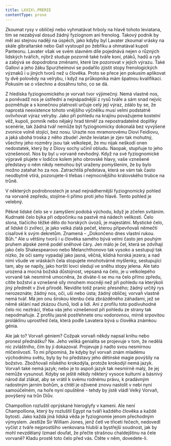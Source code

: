 ```yaml
---
title: LXXIX\.PRÉRIE
contentType: prose
---
```


<section>

Zkoumat rysy v obličeji nebo vyhmatávat hrboly na hlavě tohoto leviatana, tím se nezabýval dosud žádný fyziognom ani frenolog. Takový podnik by měl asi stejnou naději na úspěch, jako kdyby byl Lavater zkoumal vrásky na skále gibraltarské nebo Gall vystoupil po žebříku a ohmatával kupoli Panteonu. Lavater však ve svém slavném díle pojednává nejen o různých lidských tvářích, nýbrž studuje pozorně také tváře koní, ptáků, hadů a ryb a zabývá se dopodrobna změnami, které lze pozorovat v jejich výrazu. Také Gallovi a jeho žáku Spurzheimovi se podařilo zjistit stopy frenologických význaků i u jiných tvorů než u člověka. Proto se přece jen pokusím aplikovat ty dvě polovědy na velrybu, i když na průkopníka mám špatnou kvalifikaci. Pokusím se o všechno a dosáhnu toho, co se dá.

Z hlediska fyziognomického je vorvaň tvor výjimečný. Nemá vlastně nos, a poněvadž nos je ústřední a nejnápadnější z rysů tváře a sám snad nejvíc pozměňuje a s konečnou platností určuje celý její výraz, zdálo by se, že naprostá neexistence tohoto vnějšího výčnělku musí velmi podstatně ovlivňovat výraz velryby. Jako při pohledu na krajinu považujeme kostelní věž, kupoli, pomník nebo nějaký hrad téměř za nepostradatelné doplňky scenérie, tak žádná tvář nemůže být fyziognomicky dokonalá bez vyvýšené zvonice volně stojící, bez nosu. Urazte nos mramorovému Diovi Feidiovu, a jaká ubohá troska z něho zbude! Jenže leviatan je zjev tak mohutný, všechny jeho rozměry jsou tak velkolepé, že mu nijak neškodí onen nedostatek, který by z Diovy sochy učinil obludu. Naopak, stupňuje to jeho vznešenost. Nos by byl u vorvaně nevhodný. Když na své fyziognomické výpravě plujete v lodičce kolem jeho obrovské hlavy, vaše vznešené představy o něm nikdy nemohou být uraženy pomyšlením, že by bylo možno zatahat ho za nos. Zatrachtilá představa, která se vám tak často neodbytně vtírá, pozorujete-li třebas i nejmocnějšího královského trubce na trůně.

V některých podrobnostech je snad nejnádhernější fyziognomický pohled na vorvaně zepředu, stojíme-li přímo proti jeho hlavě. Tento pohled je velebný.

Pěkné lidské čelo se v zamyšlení podobá východu, když je zčeřen svítáním. Kudrnaté čelo býka při odpočinku na pastvě má nádech velikosti. Čelo slona, tlačícího těžké dělo do horských úvozů, je majestátní. Mystické čelo, ať lidské či zvířecí, je jako velká zlatá pečeť, kterou připevňovali němečtí císařové k svým dekretům. Znamená – „Dokončeno dnes vlastní rukou. Bůh.“ Ale u většiny tvorů i u člověka samého bývá velmi často jen pouhým pruhem alpské země podél sněhové čáry. Jen málo je čel, která se zdvíhají jako čelo Shakespearovo nebo Melanchthonovo tak vysoko a sestupují tak nízko, že oči samy vypadají jako jasná, věčná, klidná horská jezera; a nad nimi všude ve vráskách čela stopujete mnohotvárné myšlenky, sestupující tam, aby se napily, jako horští lovci sledují ve sněhu stopy jelena. Ale tato urozená a mocná božská důstojnost, vepsaná na čelo, je u velkolepého vorvaně tak nesmírně umocněna, že díváte-li se mu na čelo přímo zpředu, cítíte božství a vznešené síly mnohem mocněji než při pohledu na kterýkoli jiný předmět v živé přírodě. Nevidíte totiž pranic přesného; žádný určitý rys nerozeznáte; žádný nos, oči, uši nebo ústa; žádný obličej; vorvaň vlastně nemá tvář. Má jen onu širokou klenbu čela zbrázděného záhadami, jež se němě sklání nad zkázou člunů, lodí a lidí. Ani z profilu toto podivuhodné čelo nic neztrácí, třeba vás jeho vznešenost při pohledu ze strany tak nepodmaňuje. Z profilu jasně postřehnete onu vodorovnou, mírně srpovitou proláklinu uprostřed čela, která podle Lavatera bývá u člověka známkou génia.

Ale jak to? Vorvaň géniem? Cožpak vorvaň někdy napsal knihu nebo pronesl přednášku? Ne. Jeho veliká genialita se projevuje v tom, že nedělá nic zvláštního, čím by ji dokazoval. Projevuje ji nadto svou nesmírnou mlčenlivostí. To mi připomíná, že kdyby byl vorvaň znám mladému východnímu světu, byly by ho představy jeho dětinské magie povýšily na božstvo. Zbožňovali nilského krokodýla, protože krokodýl nemá jazyk. Vorvaň také nemá jazyk; nebo je to aspoň jazyk tak nesmírně malý, že jej nemůže vysunout. Kdyby se ještě někdy některý vysoce kulturní a básnivý národ dal zlákat, aby se vrátil k svému rodnému právu, k pradávným radostným jarním bohům, a chtěl je oživené znovu nastolit v nebi nyní samoúčelném, na hoře nyní opuštěné - tehdy by jistě vládl Velký Vorvaň, povýšený na trůn Diův.

Champollion rozluštil oprýskané hieroglyfy v kameni. Ale není Champolliona, který by rozluštil Egypt na tváři každého člověka a každé bytosti. Jako každá jiná lidská věda je fyziognomie jenom přechodným výmyslem. Jestliže Sir William Jones, jenž četl ve třiceti řečech, nedovedl vyčíst z tváře nejprostšího venkovana hlubší a bystřejší soudnost, jak by mohl nevzdělaný Izmael doufat, že přečte strašnou chaldejštinu na čele vorvaně? Kladu prostě toto čelo před vás. Čtěte v něm, dovedete-li.

</section>
